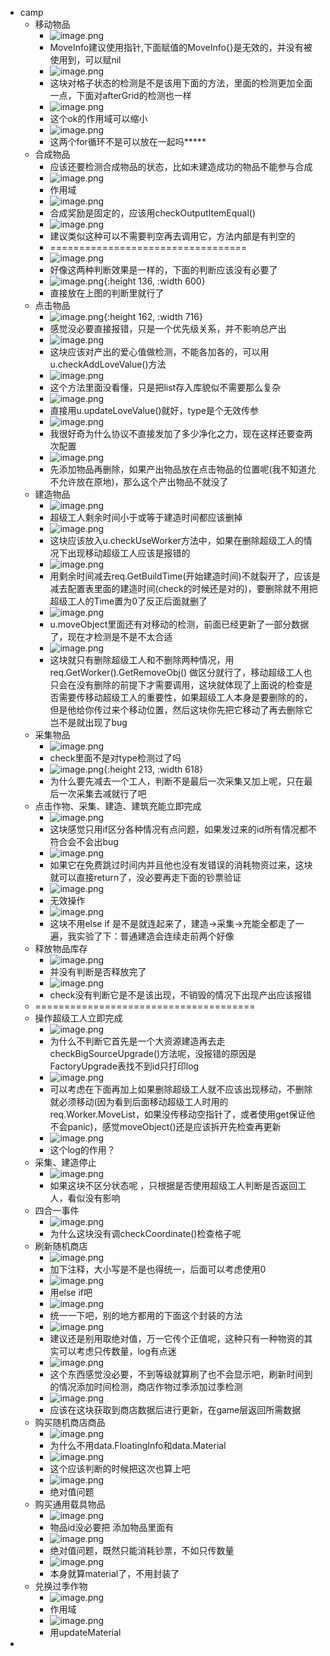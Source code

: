 - camp
	- 移动物品
		- ![image.png](../assets/image_1661304488276_0.png)
		- MoveInfo建议使用指针,下面赋值的MoveInfo{}是无效的，并没有被使用到，可以赋nil
		- ![image.png](../assets/image_1661304087333_0.png)
		- 这块对格子状态的检测是不是该用下面的方法，里面的检测更加全面一点，下面对afterGrid的检测也一样
		- ![image.png](../assets/image_1661304422871_0.png)
		- 这个ok的作用域可以缩小
		- ![image.png](../assets/image_1661305315797_0.png)
		- 这两个for循环不是可以放在一起吗*****
	- 合成物品
		- 应该还要检测合成物品的状态，比如未建造成功的物品不能参与合成
		- ![image.png](../assets/image_1661306350996_0.png)
		- 作用域
		- ![image.png](../assets/image_1661311659079_0.png)
		- 合成奖励是固定的，应该用checkOutputItemEqual()
		- ![image.png](../assets/image_1661312509996_0.png)
		- 建议类似这种可以不需要判空再去调用它，方法内部是有判空的
		- ==================================
		- ![image.png](../assets/image_1662171076906_0.png)
		- 好像这两种判断效果是一样的，下面的判断应该没有必要了
		- ![image.png](../assets/image_1662171742363_0.png){:height 136, :width 600}
		- 直接放在上图的判断里就行了
	- 点击物品
		- ![image.png](../assets/image_1661428683754_0.png){:height 162, :width 716}
		- 感觉没必要直接报错，只是一个优先级关系，并不影响总产出
		- ![image.png](../assets/image_1661429226630_0.png)
		- 这块应该对产出的爱心值做检测，不能各加各的，可以用u.checkAddLoveValue()方法
		- ![image.png](../assets/image_1661430446188_0.png)
		- 这个方法里面没看懂，只是把list存入库貌似不需要那么复杂
		- ![image.png](../assets/image_1661430582063_0.png)
		- 直接用u.updateLoveValue()就好，type是个无效传参
		- ![image.png](../assets/image_1661431055814_0.png)
		- 我很好奇为什么协议不直接发加了多少净化之力，现在这样还要查两次配置
		- ![image.png](../assets/image_1661431298566_0.png)
		- 先添加物品再删除，如果产出物品放在点击物品的位置呢(我不知道允不允许放在原地)，那么这个产出物品不就没了
	- 建造物品
		- ![image.png](../assets/image_1661481093119_0.png)
		- 超级工人剩余时间小于或等于建造时间都应该删掉
		- ![image.png](../assets/image_1661498662514_0.png)
		- 这块应该放入u.checkUseWorker方法中，如果在删除超级工人的情况下出现移动超级工人应该是报错的
		- ![image.png](../assets/image_1661499211362_0.png)
		- 用剩余时间减去req.GetBuildTime(开始建造时间)不就裂开了，应该是减去配置表里面的建造时间(check的时候还是对的)，要删除就不用把超级工人的Time置为0了反正后面就删了
		- ![image.png](../assets/image_1661499699555_0.png)
		- u.moveObject里面还有对移动的检测，前面已经更新了一部分数据了，现在才检测是不是不太合适
		- ![image.png](../assets/image_1661498831063_0.png)
		- 这块就只有删除超级工人和不删除两种情况，用req.GetWorker().GetRemoveObj() 做区分就行了，移动超级工人也只会在没有删除的前提下才需要调用，这块就体现了上面说的检查是否需要传移动超级工人的重要性，如果超级工人本身是要删除的的，但是他给你传过来个移动位置，然后这块你先把它移动了再去删除它岂不是就出现了bug
	- 采集物品
		- ![image.png](../assets/image_1661505732797_0.png)
		- check里面不是对type检测过了吗
		- ![image.png](../assets/image_1661505887899_0.png){:height 213, :width 618}
		- 为什么要先减去一个工人，判断不是最后一次采集又加上呢，只在最后一次采集去减就行了吧
	- 点击作物、采集、建造、建筑充能立即完成
		- ![image.png](../assets/image_1661565913944_0.png)
		- 这块感觉只用if区分各种情况有点问题，如果发过来的id所有情况都不符合会不会出bug
		- ![image.png](../assets/image_1661566717041_0.png)
		- 如果它在免费跳过时间内并且他也没有发错误的消耗物资过来，这块就可以直接return了，没必要再走下面的钞票验证
		- ![image.png](../assets/image_1661567496769_0.png)
		- 无效操作
		- ![image.png](../assets/image_1661567886241_0.png)
		- 这块不用else if 是不是就连起来了，建造->采集->充能全都走了一遍，我实验了下：普通建造会连续走前两个好像
	- 释放物品库存
		- ![image.png](../assets/image_1661570860914_0.png)
		- 并没有判断是否释放完了
		- ![image.png](../assets/image_1661571999875_0.png)
		- check没有判断它是不是该出现，不销毁的情况下出现产出应该报错
	- ======================================
	- 操作超级工人立即完成
		- ![image.png](../assets/image_1662447894390_0.png)
		- 为什么不判断它首先是一个大资源建造再去走checkBigSourceUpgrade()方法呢，没报错的原因是FactoryUpgrade表找不到id只打印log
		- ![image.png](../assets/image_1662448832262_0.png)
		- 可以考虑在下面再加上如果删除超级工人就不应该出现移动，不删除就必须移动(因为看到后面移动超级工人时用的req.Worker.MoveList，如果没传移动空指针了，或者使用get保证他不会panic)，感觉moveObject()还是应该拆开先检查再更新
		- ![image.png](../assets/image_1662450289551_0.png)
		- 这个log的作用？
	- 采集、建造停止
		- ![image.png](../assets/image_1662463014076_0.png)
		- 如果这块不区分状态呢 ，只根据是否使用超级工人判断是否返回工人，看似没有影响
	- 四合一事件
		- ![image.png](../assets/image_1662464095367_0.png)
		- 为什么这块没有调checkCoordinate()检查格子呢
	- 刷新随机商店
		- ![image.png](../assets/image_1662617997453_0.png)
		- 加下注释，大小写是不是也得统一，后面可以考虑使用0
		- ![image.png](../assets/image_1662618649163_0.png)
		- 用else if吧
		- ![image.png](../assets/image_1662618968903_0.png)
		- 统一一下吧，别的地方都用的下面这个封装的方法
		- ![image.png](../assets/image_1662619398679_0.png)
		- 建议还是别用取绝对值，万一它传个正值呢，这种只有一种物资的其实可以考虑只传数量，log有点迷
		- ![image.png](../assets/image_1662619731559_0.png)
		- 这个东西感觉没必要，不到等级就算刷了也不会显示吧，刷新时间到的情况添加时间检测，商店作物过季添加过季检测
		- ![image.png](../assets/image_1662623764326_0.png)
		- 应该在这块获取到商店数据后进行更新，在game层返回所需数据
	- 购买随机商店商品
		- ![image.png](../assets/image_1662624234777_0.png)
		- 为什么不用data.FloatingInfo和data.Material
		- ![image.png](../assets/image_1662624873582_0.png)
		- 这个应该判断的时候把这次也算上吧
		- ![image.png](../assets/image_1662626438743_0.png)
		- 绝对值问题
	- 购买通用载具物品
		- ![image.png](../assets/image_1662627935075_0.png)
		- 物品id没必要把   添加物品里面有
		- ![image.png](../assets/image_1662628067647_0.png)
		- 绝对值问题，既然只能消耗钞票，不如只传数量
		- ![image.png](../assets/image_1662628376588_0.png)
		- 本身就算material了，不用封装了
	- 兑换过季作物
		- ![image.png](../assets/image_1662628494173_0.png)
		- 作用域
		- ![image.png](../assets/image_1662628617981_0.png)
		- 用updateMaterial
-